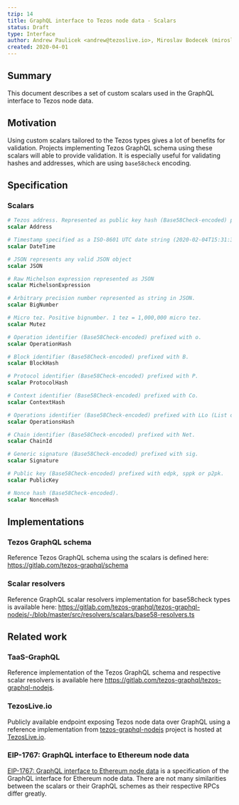 ```yaml
---
tzip: 14
title: GraphQL interface to Tezos node data - Scalars
status: Draft
type: Interface
author: Andrew Paulicek <andrew@tezoslive.io>, Miroslav Bodecek (miroslav@tezoslive.io)
created: 2020-04-01
---
```

## Summary
This document describes a set of custom scalars used in the GraphQL interface to Tezos node data. 

## Motivation
Using custom scalars tailored to the Tezos types gives a lot of benefits for validation. Projects implementing Tezos GraphQL schema using these scalars will able to provide validation. It is especially useful for validating hashes and addresses, which are using `base58check` encoding.	

## Specification
### Scalars
``` graphql
# Tezos address. Represented as public key hash (Base58Check-encoded) prefixed with tz1, tz2, tz3 or KT1.
scalar Address

# Timestamp specified as a ISO-8601 UTC date string (2020-02-04T15:31:39Z)
scalar DateTime

# JSON represents any valid JSON object
scalar JSON

# Raw Michelson expression represented as JSON
scalar MichelsonExpression

# Arbitrary precision number represented as string in JSON.
scalar BigNumber

# Micro tez. Positive bignumber. 1 tez = 1,000,000 micro tez.
scalar Mutez

# Operation identifier (Base58Check-encoded) prefixed with o.
scalar OperationHash

# Block identifier (Base58Check-encoded) prefixed with B.
scalar BlockHash

# Protocol identifier (Base58Check-encoded) prefixed with P.
scalar ProtocolHash

# Context identifier (Base58Check-encoded) prefixed with Co.
scalar ContextHash

# Operations identifier (Base58Check-encoded) prefixed with LLo (List of a list of operations).
scalar OperationsHash

# Chain identifier (Base58Check-encoded) prefixed with Net.
scalar ChainId

# Generic signature (Base58Check-encoded) prefixed with sig.
scalar Signature

# Public key (Base58Check-encoded) prefixed with edpk, sppk or p2pk.
scalar PublicKey

# Nonce hash (Base58Check-encoded).
scalar NonceHash
```

## Implementations
### Tezos GraphQL schema 
Reference Tezos GraphQL schema using the scalars is defined here: https://gitlab.com/tezos-graphql/schema

###  Scalar resolvers
Reference GraphQL scalar resolvers implementation for base58check types is available here: https://gitlab.com/tezos-graphql/tezos-graphql-nodejs/-/blob/master/src/resolvers/scalars/base58-resolvers.ts

## Related work

### TaaS-GraphQL
Reference implementation of the  Tezos GraphQL schema and respective scalar resolvers is available here https://gitlab.com/tezos-graphql/tezos-graphql-nodejs.

### TezosLive.io
Publicly available endpoint exposing Tezos node data over GraphQL using a reference implementation from [tezos-graphql-nodejs](https://gitlab.com/tezos-graphql/tezos-graphql-nodejs) project is hosted at [TezosLive.io](https://www.tezoslive.io).

### EIP-1767: GraphQL interface to Ethereum node data
[EIP-1767: GraphQL interface to Ethereum node data](https://eips.ethereum.org/EIPS/eip-1767) is a specification of the GraphQL interface for Ethereum node data. There are not many similarities between the scalars or their GraphQL schemes as their respective RPCs differ greatly.